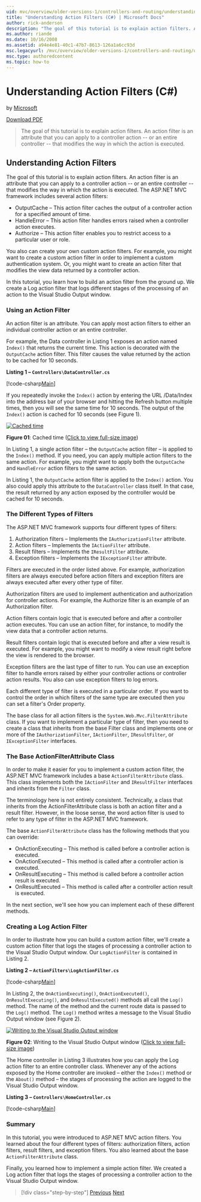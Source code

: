 ```yaml
---
uid: mvc/overview/older-versions-1/controllers-and-routing/understanding-action-filters-cs
title: "Understanding Action Filters (C#) | Microsoft Docs"
author: rick-anderson
description: "The goal of this tutorial is to explain action filters. An action filter is an attribute that you can apply to a controller action -- or an entire controller... (C#)"
ms.author: riande
ms.date: 10/16/2008
ms.assetid: a94e4e81-40c1-47b7-8613-126a1a6cc93d
msc.legacyurl: /mvc/overview/older-versions-1/controllers-and-routing/understanding-action-filters-cs
msc.type: authoredcontent
ms.topic: how-to
---
```

# Understanding Action Filters (C#)

by [Microsoft](https://github.com/microsoft)

[Download PDF](https://download.microsoft.com/download/e/f/3/ef3f2ff6-7424-48f7-bdaa-180ef64c3490/ASPNET_MVC_Tutorial_14_CS.pdf)

> The goal of this tutorial is to explain action filters. An action filter is an attribute that you can apply to a controller action -- or an entire controller -- that modifies the way in which the action is executed.

## Understanding Action Filters

The goal of this tutorial is to explain action filters. An action filter is an attribute that you can apply to a controller action -- or an entire controller -- that modifies the way in which the action is executed. The ASP.NET MVC framework includes several action filters:

- OutputCache – This action filter caches the output of a controller action for a specified amount of time.
- HandleError – This action filter handles errors raised when a controller action executes.
- Authorize – This action filter enables you to restrict access to a particular user or role.

You also can create your own custom action filters. For example, you might want to create a custom action filter in order to implement a custom authentication system. Or, you might want to create an action filter that modifies the view data returned by a controller action.

In this tutorial, you learn how to build an action filter from the ground up. We create a Log action filter that logs different stages of the processing of an action to the Visual Studio Output window.

### Using an Action Filter

An action filter is an attribute. You can apply most action filters to either an individual controller action or an entire controller.

For example, the Data controller in Listing 1 exposes an action named `Index()` that returns the current time. This action is decorated with the `OutputCache` action filter. This filter causes the value returned by the action to be cached for 10 seconds.

**Listing 1 – `Controllers\DataController.cs`**

[!code-csharp[Main](understanding-action-filters-cs/samples/sample1.cs)]

If you repeatedly invoke the `Index()` action by entering the URL /Data/Index into the address bar of your browser and hitting the Refresh button multiple times, then you will see the same time for 10 seconds. The output of the `Index()` action is cached for 10 seconds (see Figure 1).

[![Cached time](understanding-action-filters-cs/_static/image2.png)](understanding-action-filters-cs/_static/image1.png)

**Figure 01**: Cached time ([Click to view full-size image](understanding-action-filters-cs/_static/image3.png))

In Listing 1, a single action filter – the `OutputCache` action filter – is applied to the `Index()` method. If you need, you can apply multiple action filters to the same action. For example, you might want to apply both the `OutputCache` and `HandleError` action filters to the same action.

In Listing 1, the `OutputCache` action filter is applied to the `Index()` action. You also could apply this attribute to the `DataController` class itself. In that case, the result returned by any action exposed by the controller would be cached for 10 seconds.

### The Different Types of Filters

The ASP.NET MVC framework supports four different types of filters:

1. Authorization filters – Implements the `IAuthorizationFilter` attribute.
2. Action filters – Implements the `IActionFilter` attribute.
3. Result filters – Implements the `IResultFilter` attribute.
4. Exception filters – Implements the `IExceptionFilter` attribute.

Filters are executed in the order listed above. For example, authorization filters are always executed before action filters and exception filters are always executed after every other type of filter.

Authorization filters are used to implement authentication and authorization for controller actions. For example, the Authorize filter is an example of an Authorization filter.

Action filters contain logic that is executed before and after a controller action executes. You can use an action filter, for instance, to modify the view data that a controller action returns.

Result filters contain logic that is executed before and after a view result is executed. For example, you might want to modify a view result right before the view is rendered to the browser.

Exception filters are the last type of filter to run. You can use an exception filter to handle errors raised by either your controller actions or controller action results. You also can use exception filters to log errors.

Each different type of filter is executed in a particular order. If you want to control the order in which filters of the same type are executed then you can set a filter's Order property.

The base class for all action filters is the `System.Web.Mvc.FilterAttribute` class. If you want to implement a particular type of filter, then you need to create a class that inherits from the base Filter class and implements one or more of the `IAuthorizationFilter`, `IActionFilter`, `IResultFilter`, or `IExceptionFilter` interfaces.

### The Base ActionFilterAttribute Class

In order to make it easier for you to implement a custom action filter, the ASP.NET MVC framework includes a base `ActionFilterAttribute` class. This class implements both the `IActionFilter` and `IResultFilter` interfaces and inherits from the `Filter` class.

The terminology here is not entirely consistent. Technically, a class that inherits from the ActionFilterAttribute class is both an action filter and a result filter. However, in the loose sense, the word action filter is used to refer to any type of filter in the ASP.NET MVC framework.

The base `ActionFilterAttribute` class has the following methods that you can override:

- OnActionExecuting – This method is called before a controller action is executed.
- OnActionExecuted – This method is called after a controller action is executed.
- OnResultExecuting – This method is called before a controller action result is executed.
- OnResultExecuted – This method is called after a controller action result is executed.

In the next section, we'll see how you can implement each of these different methods.

### Creating a Log Action Filter

In order to illustrate how you can build a custom action filter, we'll create a custom action filter that logs the stages of processing a controller action to the Visual Studio Output window. Our `LogActionFilter` is contained in Listing 2.

**Listing 2 – `ActionFilters\LogActionFilter.cs`**

[!code-csharp[Main](understanding-action-filters-cs/samples/sample2.cs)]

In Listing 2, the `OnActionExecuting()`, `OnActionExecuted()`, `OnResultExecuting()`, and `OnResultExecuted()` methods all call the `Log()` method. The name of the method and the current route data is passed to the `Log()` method. The `Log()` method writes a message to the Visual Studio Output window (see Figure 2).

[![Writing to the Visual Studio Output window](understanding-action-filters-cs/_static/image5.png)](understanding-action-filters-cs/_static/image4.png)

**Figure 02**: Writing to the Visual Studio Output window ([Click to view full-size image](understanding-action-filters-cs/_static/image6.png))

The Home controller in Listing 3 illustrates how you can apply the Log action filter to an entire controller class. Whenever any of the actions exposed by the Home controller are invoked – either the `Index()` method or the `About()` method – the stages of processing the action are logged to the Visual Studio Output window.

**Listing 3 – `Controllers\HomeController.cs`**

[!code-csharp[Main](understanding-action-filters-cs/samples/sample3.cs)]

### Summary

In this tutorial, you were introduced to ASP.NET MVC action filters. You learned about the four different types of filters: authorization filters, action filters, result filters, and exception filters. You also learned about the base `ActionFilterAttribute` class.

Finally, you learned how to implement a simple action filter. We created a Log action filter that logs the stages of processing a controller action to the Visual Studio Output window.

> [!div class="step-by-step"]
> [Previous](asp-net-mvc-routing-overview-cs.md)
> [Next](improving-performance-with-output-caching-cs.md)

